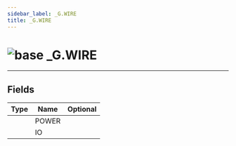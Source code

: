 ```yaml
---
sidebar_label: _G.WIRE
title: _G.WIRE
---
```


# <img src='/img/wiki/base.png' alt='base' classname='env-tag' /> _G.WIRE


-----------------
## Fields

| Type   | Name | Optional |
| ------ | ---- | -------: |
|  | POWER |   |
|  | IO |   |

